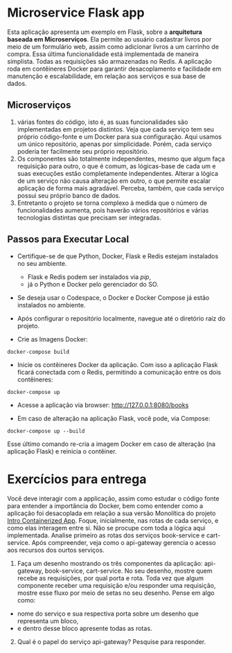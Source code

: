 # Microservice Flask app

Esta aplicação apresenta um exemplo em Flask, sobre a **arquitetura baseada em Microserviços**. Ela permite ao usuário cadastrar livros por meio de um formulário web, assim como adicionar livros a um carrinho de compra. Essa última funcionalidade está implementada de maneira simplista. Todas as requisições são armazenadas no Redis. A aplicação roda em contêineres Docker para garantir desacoplamento e facilidade em manutenção e escalabilidade, em relação aos serviços e sua base de dados.

## Microserviços
1) várias fontes do código, isto é, as suas funcionalidades são implementadas em projetos distintos. Veja que cada serviço tem seu próprio código-fonte e um Docker para sua configuração. Aqui usamos um único repositório, apenas por simplicidade. Porém, cada serviço poderia ter facilmente seu próprio repositório.
2) Os componentes são totalmente independentes, mesmo que algum faça requisição para outro, o que é comum, as lógicas-base de cada um e suas execuções estão completamente independentes. Alterar a lógica de um serviço não causa alteração em outro, o que permite escalar aplicação de forma mais agradável. Perceba, também, que cada serviço possui seu próprio banco de dados.
3) Entretanto o projeto se torna complexo à medida que o número de funcionalidades aumenta, pois haverão vários repositórios e várias tecnologias distintas que precisam ser integradas.

## Passos para Executar Local

- Certifique-se de que Python, Docker, Flask e Redis estejam instalados no seu ambiente.
   - Flask e Redis podem ser instalados via *pip*,
   - já o Python e Docker pelo gerenciador do SO.

- Se deseja usar o Codespace, o Docker e Docker Compose já estão instalados no ambiente.

- Após configurar o repositório localmente, navegue até o diretório raíz do projeto.

- Crie as Imagens Docker:
```
docker-compose build
```

- Inicie os contêineres Docker da aplicação. Com isso a aplicação Flask ficará conectada com o Redis, permitindo a comunicação entre os dois contêineres:
```
docker-compose up
```

- Acesse a aplicação via browser: http://127.0.0.1:8080/books

- Em caso de alteração na aplicação Flask, você pode, via Compose:
```
docker-compose up --build
```

Esse último comando re-cria a imagem Docker em caso de alteração (na aplicação Flask) e reinicia o contêiner.

# Exercícios para entrega

Você deve interagir com a applicação, assim como estudar o código fonte para entender a importância do Docker, bem como entender como a aplicação foi desacoplada em relação a sua versão Monolítica do projeto [Intro Containerized App](https://github.com/gustavoafernandes/distributed_system_class/tree/main/intro_containerized_app). Foque, inicialmente, nas rotas de cada serviço, e como elas interagem entre si. Não se procupe com toda a lógica aqui implementada. Analise primeiro as rotas dos serviços book-service e cart-service. Após compreender, veja como o api-gateway gerencia o acesso aos recursos dos ourtos serviços.

1. Faça um desenho mostrando os três componentes da aplicação: api-gateway, book-service, cart-service. No seu desenho, mostre quem recebe as requisições, por qual porta e rota. Toda vez que algum componente receber uma requisição e/ou responder uma requisição, mostre esse fluxo por meio de setas no seu desenho. Pense em algo como: 
- nome do serviço e sua respectiva porta sobre um desenho que representa um bloco, 
- e dentro desse bloco apresente todas as rotas.
2. Qual é o papel do serviço api-gateway? Pesquise para responder.
